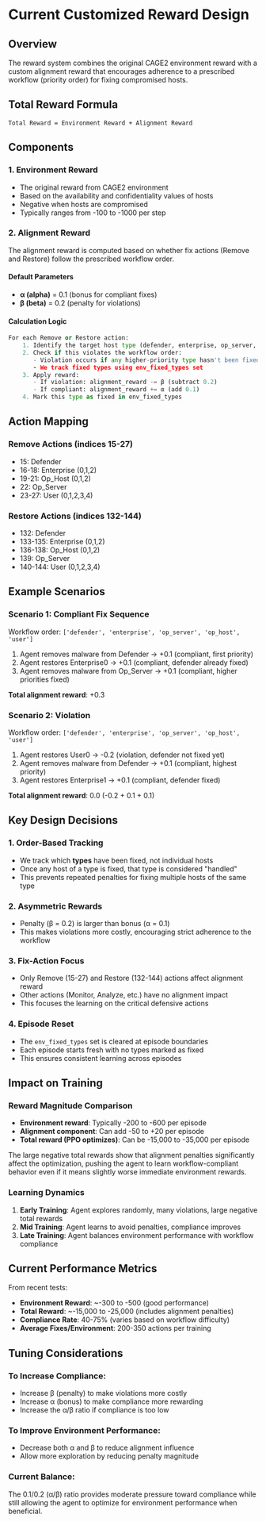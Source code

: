 # Current Customized Reward Design

## Overview
The reward system combines the original CAGE2 environment reward with a custom alignment reward that encourages adherence to a prescribed workflow (priority order) for fixing compromised hosts.

## Total Reward Formula
```
Total Reward = Environment Reward + Alignment Reward
```

## Components

### 1. Environment Reward
- The original reward from CAGE2 environment
- Based on the availability and confidentiality values of hosts
- Negative when hosts are compromised
- Typically ranges from -100 to -1000 per step

### 2. Alignment Reward
The alignment reward is computed based on whether fix actions (Remove and Restore) follow the prescribed workflow order.

#### Default Parameters
- **α (alpha)** = 0.1 (bonus for compliant fixes)
- **β (beta)** = 0.2 (penalty for violations)

#### Calculation Logic

```python
For each Remove or Restore action:
    1. Identify the target host type (defender, enterprise, op_server, op_host, user)
    2. Check if this violates the workflow order:
       - Violation occurs if any higher-priority type hasn't been fixed yet
       - We track fixed types using env_fixed_types set
    3. Apply reward:
       - If violation: alignment_reward -= β (subtract 0.2)
       - If compliant: alignment_reward += α (add 0.1)
    4. Mark this type as fixed in env_fixed_types
```

## Action Mapping

### Remove Actions (indices 15-27)
- 15: Defender
- 16-18: Enterprise (0,1,2)
- 19-21: Op_Host (0,1,2)
- 22: Op_Server
- 23-27: User (0,1,2,3,4)

### Restore Actions (indices 132-144)
- 132: Defender
- 133-135: Enterprise (0,1,2)
- 136-138: Op_Host (0,1,2)
- 139: Op_Server
- 140-144: User (0,1,2,3,4)

## Example Scenarios

### Scenario 1: Compliant Fix Sequence
Workflow order: `['defender', 'enterprise', 'op_server', 'op_host', 'user']`

1. Agent removes malware from Defender → +0.1 (compliant, first priority)
2. Agent restores Enterprise0 → +0.1 (compliant, defender already fixed)
3. Agent removes malware from Op_Server → +0.1 (compliant, higher priorities fixed)

**Total alignment reward**: +0.3

### Scenario 2: Violation
Workflow order: `['defender', 'enterprise', 'op_server', 'op_host', 'user']`

1. Agent restores User0 → -0.2 (violation, defender not fixed yet)
2. Agent removes malware from Defender → +0.1 (compliant, highest priority)
3. Agent restores Enterprise1 → +0.1 (compliant, defender fixed)

**Total alignment reward**: 0.0 (-0.2 + 0.1 + 0.1)

## Key Design Decisions

### 1. Order-Based Tracking
- We track which **types** have been fixed, not individual hosts
- Once any host of a type is fixed, that type is considered "handled"
- This prevents repeated penalties for fixing multiple hosts of the same type

### 2. Asymmetric Rewards
- Penalty (β = 0.2) is larger than bonus (α = 0.1)
- This makes violations more costly, encouraging strict adherence to the workflow

### 3. Fix-Action Focus
- Only Remove (15-27) and Restore (132-144) actions affect alignment reward
- Other actions (Monitor, Analyze, etc.) have no alignment impact
- This focuses the learning on the critical defensive actions

### 4. Episode Reset
- The `env_fixed_types` set is cleared at episode boundaries
- Each episode starts fresh with no types marked as fixed
- This ensures consistent learning across episodes

## Impact on Training

### Reward Magnitude Comparison
- **Environment reward**: Typically -200 to -600 per episode
- **Alignment component**: Can add -50 to +20 per episode
- **Total reward (PPO optimizes)**: Can be -15,000 to -35,000 per episode

The large negative total rewards show that alignment penalties significantly affect the optimization, pushing the agent to learn workflow-compliant behavior even if it means slightly worse immediate environment rewards.

### Learning Dynamics
1. **Early Training**: Agent explores randomly, many violations, large negative total rewards
2. **Mid Training**: Agent learns to avoid penalties, compliance improves
3. **Late Training**: Agent balances environment performance with workflow compliance

## Current Performance Metrics
From recent tests:
- **Environment Reward**: ~-300 to -500 (good performance)
- **Total Reward**: ~-15,000 to -25,000 (includes alignment penalties)
- **Compliance Rate**: 40-75% (varies based on workflow difficulty)
- **Average Fixes/Environment**: 200-350 actions per training

## Tuning Considerations

### To Increase Compliance:
- Increase β (penalty) to make violations more costly
- Increase α (bonus) to make compliance more rewarding
- Increase the α/β ratio if compliance is too low

### To Improve Environment Performance:
- Decrease both α and β to reduce alignment influence
- Allow more exploration by reducing penalty magnitude

### Current Balance:
The 0.1/0.2 (α/β) ratio provides moderate pressure toward compliance while still allowing the agent to optimize for environment performance when beneficial.
